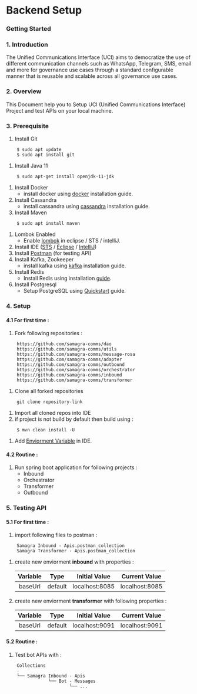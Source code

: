 # Backend Setup

### Getting Started

### 1. Introduction

The Unified Communications Interface (UCI) aims to democratize the use of different communication channels such as WhatsApp, Telegram, SMS, email and more for governance use cases through a standard configurable manner that is reusable and scalable across all governance use cases.

### 2. Overview

This Document help you to Setup UCI (Unified Communications Interface) Project and test APIs on your local machine.

### 3. Prerequisite

1. Install Git

```
    $ sudo apt update
    $ sudo apt install git
```

1. Install Java 11

```
    $ sudo apt-get install openjdk-11-jdk
```

1. Install Docker
   * install docker using [docker](https://docs.docker.com/engine/install/ubuntu/) installation guide.
2. Install Cassandra
   * install cassandra using [cassandra](https://cassandra.apache.org/doc/latest/cassandra/getting\_started/installing.html) installation guide.
3. Install Maven

```
    $ sudo apt install maven
```

1. Lombok Enabled
   * Enable [lombok](https://www.baeldung.com/lombok-ide) in eclipse / STS / intelliJ.
2. Install IDE ([STS](https://spring.io/tools) / [Eclipse](https://www.eclipse.org/downloads/) / [IntelliJ](https://www.jetbrains.com/idea/download/))
3. Install [Postman](https://www.postman.com/downloads/) (for testing API)
4. Install Kafka, Zookeeper
   * install kafka using [kafka](https://www.onlinetutorialspoint.com/kafka/how-to-install-apache-kafka-on-ubuntu-18-04.html) installation guide.
5. Install Redis
   * Install Redis using installation [guide](https://www.digitalocean.com/community/tutorials/how-to-install-and-secure-redis-on-ubuntu-18-04).
6. Install Postgresql
   * Setup PostgreSQL using [Quickstart](https://www.postgresql.org/download/linux/ubuntu/) guide.

### 4. Setup

#### 4.1 For first time :

1. Fork following repositories :

```
    https://github.com/samagra-comms/dao
    https://github.com/samagra-comms/utils
    https://github.com/samagra-comms/message-rosa
    https://github.com/samagra-comms/adapter
    https://github.com/samagra-comms/outbound
    https://github.com/samagra-comms/orchestrator
    https://github.com/samagra-comms/inbound
    https://github.com/samagra-comms/transformer
```

1. Clone all forked repositories

```
    git clone repository-link
```

1. Import all cloned repos into IDE
2. if project is not build by default then build using :

```
    $ mvn clean install -U 
```

1. Add [Enviorment Variable](../../docs/environment-variables.md) in IDE.

#### 4.2 Routine :

1. Run spring boot application for following projects :
   * Inbound
   * Orchestrator
   * Transformer
   * Outbound

### 5. Testing API

#### 5.1 For first time :

1. import following files to postman :

```
    Samagra Inbound - Apis.postman_collection
    Samagra Transformer - Apis.postman_collection
```

1.  create new enviorment **inbound** with properties :

    | Variable |   Type  |  Initial Value |  Current Value |
    | :------: | :-----: | :------------: | :------------: |
    |  baseUrl | default | localhost:8085 | localhost:8085 |
2.  create new enviorment **transformer** with following properties :

    | Variable |   Type  |  Initial Value |  Current Value |
    | :------: | :-----: | :------------: | :------------: |
    |  baseUrl | default | localhost:9091 | localhost:9091 |

#### 5.2 Routine :

1. Test bot APIs with :

```
    Collections
    .
    └── Samagra Inbound - Apis 
                └── Bot - Messages
                        └── ...
```